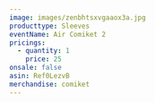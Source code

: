 ```yaml
---
image: images/zenbhtsxvgaaox3a.jpg
producttype: Sleeves
eventName: Air Comiket 2
pricings:
  - quantity: 1
    price: 25
onsale: false
asin: Ref0LezvB
merchandise: comiket
---
```

